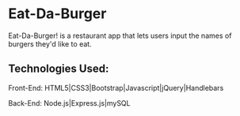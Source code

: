 # Eat-Da-Burger
Eat-Da-Burger! is a restaurant app that lets users input the names of burgers they'd like to eat.

## Technologies Used: 
Front-End: HTML5|CSS3|Bootstrap|Javascript|jQuery|Handlebars

Back-End: Node.js|Express.js|mySQL
